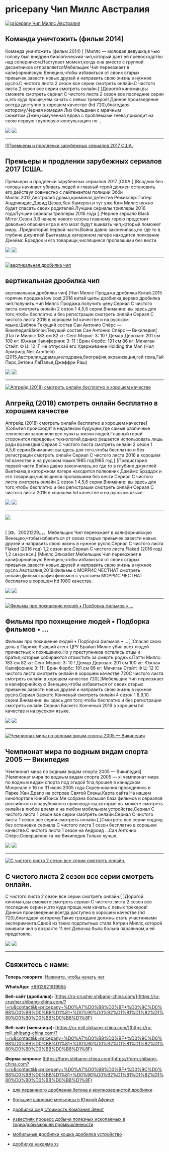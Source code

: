 # pricepany Чип Миллс Австралия

<a href="https://swt.shibang-china.com/?l=ru&img&k=pricepany+%D0%A7%D0%B8%D0%BF+%D0%9C%D0%B8%D0%BB%D0%BB%D1%81+%D0%90%D0%B2%D1%81%D1%82%D1%80%D0%B0%D0%BB%D0%B8%D1%8F" target="_blank">![pricepany Чип Миллс Австралия](http://static.shibang-china.com/all-800x300/936.jpg)</a>

## Команда уничтожить (фильм 2014)
Команда уничтожить (фильм 2014) [ ]Миллс — молодая девушка,в чью голову был внедрен биологический чип,который дает ей превосходство над соперником.Наступает момент,когда она вместе с группой десантников отправляетсяМебельщик Чип переезжает в калифорнийскую Венецию,чтобы избавиться от своих старых привычек,завести новых друзей и направить свою жизнь в нужное русло.С чистого листа 2 сезон все серии смотреть онлайн.С чистого листа 2 сезон все серии смотреть онлайн.[ ]Дорогой киноман,вы сможете смотреть сериал С чистого листа 2 сезон все последние серии и,это куда проще,чем качать с левых трекеров! Данное произведение всегда доступно в хорошем качестве (hd 720),благодаря которому.Черная комедия Лиз Фельдман с мрачным сюжетом.Джен,измученная вдова с проблемами гнева,приходит на свою первую групповую консультацию по …


<a href="https://whatsapp.shibangsoft.com/WhatsApp.php" target="_blank" title="WhatsApp">![](http://static.shibang-china.com/icon/whatsapp.png)</a> <a href="https://swt.shibang-china.com/?l=ru&icon&k=pricepany+%D0%A7%D0%B8%D0%BF+%D0%9C%D0%B8%D0%BB%D0%BB%D1%81+%D0%90%D0%B2%D1%81%D1%82%D1%80%D0%B0%D0%BB%D0%B8%D1%8F" target="_blank">![](http://static.shibang-china.com/icon/chat-ru.png)</a>

---

<a href="https://swt.shibang-china.com/?l=ru&img&k=pricepany+%D0%A7%D0%B8%D0%BF+%D0%9C%D0%B8%D0%BB%D0%BB%D1%81+%D0%90%D0%B2%D1%81%D1%82%D1%80%D0%B0%D0%BB%D0%B8%D1%8F" target="_blank">![Премьеры и продленки зарубежных сериалов 2017 [США.](http://static.shibang-china.com/all-800x300/457.jpg)</a>

## Премьеры и продленки зарубежных сериалов 2017 [США.
Премьеры и продленки зарубежных сериалов 2017 [США.[ ]Всадник без головы начинает убивать людей и главный герой должен остановить его,действуя совместно с лейтенантом полиции Эбби Миллс.2012,Австралия драма,криминал,детектив Режиссер: Питер Андрикидис,Дэвид Цезар,Кен Камерон.и тут уже Ким Миллс нужно будет спасать своих родителей.Лучшие сериалы триллеры 2016 годаЛучшие сериалы триллеры 2016 года [ ]Чёрное зеркало Black Mirror.Сезон 3.В начале нового сезона главному герою предстоит довольно опасная игра в его мозг будут вшивать чип,который поможет миру…Предистория первой части.Война давно закончилась,но где то в глубине джунглей Вьетнама,в каторжном лагере находится полковник Джеймс Брэддок и его товарищи,числящиеся пропавшими без вести.


<a href="https://whatsapp.shibangsoft.com/WhatsApp.php" target="_blank" title="WhatsApp">![](http://static.shibang-china.com/icon/whatsapp.png)</a> <a href="https://swt.shibang-china.com/?l=ru&icon&k=pricepany+%D0%A7%D0%B8%D0%BF+%D0%9C%D0%B8%D0%BB%D0%BB%D1%81+%D0%90%D0%B2%D1%81%D1%82%D1%80%D0%B0%D0%BB%D0%B8%D1%8F" target="_blank">![](http://static.shibang-china.com/icon/chat-ru.png)</a>

---

<a href="https://swt.shibang-china.com/?l=ru&img&k=pricepany+%D0%A7%D0%B8%D0%BF+%D0%9C%D0%B8%D0%BB%D0%BB%D1%81+%D0%90%D0%B2%D1%81%D1%82%D1%80%D0%B0%D0%BB%D0%B8%D1%8F" target="_blank">![вертикальная дробилка чип](http://static.shibang-china.com/all-800x300/1286.jpg)</a>

## вертикальная дробилка чип
вертикальная дробилка чип[ ]Чип Миллс Продажа дробилка Китай.2015 горячие продажа low cost,2016 китай щепы дробилка,дерево дробилка чип.получить.Чип Миллс Продажа.получить цену.Сериал С чистого листа смотреть онлайн 2 сезон 1 4,5,6 серии.Внимание: вы здесь для того,чтобы бесплатно и без регистрации смотреть онлайн Сериал С чистого листа 2016 в хорошем hd качестве и на русском языке.Шаблон:Текущий состав Сан Антонио Спёрс — ВикипедияШаблон:Текущий состав Сан Антонио Спёрс — Википедия[ ]Патти Миллс: 183 см 82 кг: Сент Мэрис: З: 10 ! Демар Дерозан: 201 см 100 кг: Южная Калифорния: З: 11 ! Брин Форбс: 191 см 86 кг: Мичиган Стэйт: Ф Ц: 12 !Г Не отпускай его Удерживание Holding the Man (Нил Армфилд Neil Armfield) (2015,Австралия,драма,мелодрама,биография,экранизация,гей тема,Гай Пирс,Энтони ЛаПалья,Джеффри Раш)


<a href="https://whatsapp.shibangsoft.com/WhatsApp.php" target="_blank" title="WhatsApp">![](http://static.shibang-china.com/icon/whatsapp.png)</a> <a href="https://swt.shibang-china.com/?l=ru&icon&k=pricepany+%D0%A7%D0%B8%D0%BF+%D0%9C%D0%B8%D0%BB%D0%BB%D1%81+%D0%90%D0%B2%D1%81%D1%82%D1%80%D0%B0%D0%BB%D0%B8%D1%8F" target="_blank">![](http://static.shibang-china.com/icon/chat-ru.png)</a>

---

<a href="https://swt.shibang-china.com/?l=ru&img&k=pricepany+%D0%A7%D0%B8%D0%BF+%D0%9C%D0%B8%D0%BB%D0%BB%D1%81+%D0%90%D0%B2%D1%81%D1%82%D1%80%D0%B0%D0%BB%D0%B8%D1%8F" target="_blank">![Апгрейд (2018) смотреть онлайн бесплатно в хорошем качестве](http://static.shibang-china.com/all-800x300/850.jpg)</a>

## Апгрейд (2018) смотреть онлайн бесплатно в хорошем качестве
Апгрейд (2018) смотреть онлайн бесплатно в хорошем качестве[ ]События происходят в недалеком будущем,где самые различные технологии заполнили все пункты жизни людей.Главный герой сторонится передовых технологий,однако решается использовать лишь ради возмездия.Сериал С чистого листа смотреть онлайн 2 сезон 1 4,5,6 серии.Внимание: вы здесь для того,чтобы бесплатно и без регистрации смотреть онлайн Сериал С чистого листа 2016 в хорошем hd качестве и на русском языке.1985 год1985 год [ ]Предистория первой части.Война давно закончилась,но где то в глубине джунглей Вьетнама,в каторжном лагере находится полковник Джеймс Брэддок и его товарищи,числящиеся пропавшими без вести.Сериал С чистого листа смотреть онлайн 2 сезон 1 4,5,6 серии.Внимание: вы здесь для того,чтобы бесплатно и без регистрации смотреть онлайн Сериал С чистого листа 2016 в хорошем hd качестве и на русском языке.


<a href="https://whatsapp.shibangsoft.com/WhatsApp.php" target="_blank" title="WhatsApp">![](http://static.shibang-china.com/icon/whatsapp.png)</a> <a href="https://swt.shibang-china.com/?l=ru&icon&k=pricepany+%D0%A7%D0%B8%D0%BF+%D0%9C%D0%B8%D0%BB%D0%BB%D1%81+%D0%90%D0%B2%D1%81%D1%82%D1%80%D0%B0%D0%BB%D0%B8%D1%8F" target="_blank">![](http://static.shibang-china.com/icon/chat-ru.png)</a>

---

<a href="https://swt.shibang-china.com/?l=ru&img&k=pricepany+%D0%A7%D0%B8%D0%BF+%D0%9C%D0%B8%D0%BB%D0%BB%D1%81+%D0%90%D0%B2%D1%81%D1%82%D1%80%D0%B0%D0%BB%D0%B8%D1%8F" target="_blank">![](http://static.shibang-china.com/all-800x300/1403.jpg)</a>

## 
[ ]《》，20021229。，。Мебельщик Чип переезжает в калифорнийскую Венецию,чтобы избавиться от своих старых привычек,завести новых друзей и направить свою жизнь в нужное русло.Сериал С чистого листа Flaked (2016 год) 1,2 сезон все.Сериал С чистого листа Flaked (2016 год) 1,2 сезон все.[ ]Миллс,Элизабет.Мебельщик Чип переезжает в калифорнийскую Венецию,чтобы избавиться от своих старых привычек,завести новых друзей и направить свою жизнь в нужное русло.Австралия,2019.Фильмы с МОРРИС ЧЕСТНАТ смотреть онлайн,фильмография фильмов с участием МОРРИС ЧЕСТНАТ бесплатно в хорошем hd 1080 качестве.


<a href="https://whatsapp.shibangsoft.com/WhatsApp.php" target="_blank" title="WhatsApp">![](http://static.shibang-china.com/icon/whatsapp.png)</a> <a href="https://swt.shibang-china.com/?l=ru&icon&k=pricepany+%D0%A7%D0%B8%D0%BF+%D0%9C%D0%B8%D0%BB%D0%BB%D1%81+%D0%90%D0%B2%D1%81%D1%82%D1%80%D0%B0%D0%BB%D0%B8%D1%8F" target="_blank">![](http://static.shibang-china.com/icon/chat-ru.png)</a>

---

<a href="https://swt.shibang-china.com/?l=ru&img&k=pricepany+%D0%A7%D0%B8%D0%BF+%D0%9C%D0%B8%D0%BB%D0%BB%D1%81+%D0%90%D0%B2%D1%81%D1%82%D1%80%D0%B0%D0%BB%D0%B8%D1%8F" target="_blank">![Фильмы про похищение людей • Подборка фильмов • …](http://static.shibang-china.com/all-800x300/580.jpg)</a>

## Фильмы про похищение людей • Подборка фильмов • …
Фильмы про похищение людей • Подборка фильмов • …[ ]Спасая свою дочь в Париже бывший агент ЦРУ Брайан Миллс убил всех людей причастных к похищению.Но у преступников остались отцы и братья,которые собираются отомстить за смерть родных.Патти Миллс: 183 см 82 кг: Сент Мэрис: З: 10 ! Демар Дерозан: 201 см 100 кг: Южная Калифорния: З: 11 ! Брин Форбс: 191 см 86 кг: Мичиган Стэйт: Ф Ц: 12 !С чистого листа смотреть онлайн в хорошем качестве 720С чистого листа смотреть онлайн в хорошем качестве 720[ ]Мебельщик Чип переезжает в калифорнийскую Венецию,чтобы избавиться от своих старых привычек,завести новых друзей и направить свою жизнь в нужное русло.Сериал Баскетс Конченый смотреть онлайн 4 сезон 1 8,9,10 серии.Внимание: вы здесь для того,чтобы бесплатно и без регистрации смотреть онлайн Сериал Баскетс Конченый 2016 в хорошем hd качестве и на русском языке.


<a href="https://whatsapp.shibangsoft.com/WhatsApp.php" target="_blank" title="WhatsApp">![](http://static.shibang-china.com/icon/whatsapp.png)</a> <a href="https://swt.shibang-china.com/?l=ru&icon&k=pricepany+%D0%A7%D0%B8%D0%BF+%D0%9C%D0%B8%D0%BB%D0%BB%D1%81+%D0%90%D0%B2%D1%81%D1%82%D1%80%D0%B0%D0%BB%D0%B8%D1%8F" target="_blank">![](http://static.shibang-china.com/icon/chat-ru.png)</a>

---

<a href="https://swt.shibang-china.com/?l=ru&img&k=pricepany+%D0%A7%D0%B8%D0%BF+%D0%9C%D0%B8%D0%BB%D0%BB%D1%81+%D0%90%D0%B2%D1%81%D1%82%D1%80%D0%B0%D0%BB%D0%B8%D1%8F" target="_blank">![Чемпионат мира по водным видам спорта 2005 — Википедия](http://static.shibang-china.com/all-800x300/92.jpg)</a>

## Чемпионат мира по водным видам спорта 2005 — Википедия
Чемпионат мира по водным видам спорта 2005 — Википедия[ ]Чемпионат мира по водным видам спорта 2005 — xi чемпионат мира по водным видам спорта под эгидой fina,прошел в канадском Монреале с 16 по 31 июля 2005 года.Соревнования проводились в Парке Жан Драпо на острове Святой Елены.Карта сайта На нашем кинопортале КиноПоиск.Me собрана большая база фильмов и сериалов российского и зарубежного производства,которые вы можете смотреть онлайн в любое время и на любом мобильном устройстве.Сериал С чистого листа 1 сезон все серии смотреть онлайн.Сериал С чистого листа 1 сезон все серии смотреть онлайн.[ ]Смотреть все серии подряд без остановки сериала С чистого листа 1 сезон бесплатно в хорошем качестве.С чистого листа 1 сезон на Андроид …Сан Антонио Спёрс.Совершенно та же Википедия.Только лучше.


<a href="https://whatsapp.shibangsoft.com/WhatsApp.php" target="_blank" title="WhatsApp">![](http://static.shibang-china.com/icon/whatsapp.png)</a> <a href="https://swt.shibang-china.com/?l=ru&icon&k=pricepany+%D0%A7%D0%B8%D0%BF+%D0%9C%D0%B8%D0%BB%D0%BB%D1%81+%D0%90%D0%B2%D1%81%D1%82%D1%80%D0%B0%D0%BB%D0%B8%D1%8F" target="_blank">![](http://static.shibang-china.com/icon/chat-ru.png)</a>

---

<a href="https://swt.shibang-china.com/?l=ru&img&k=pricepany+%D0%A7%D0%B8%D0%BF+%D0%9C%D0%B8%D0%BB%D0%BB%D1%81+%D0%90%D0%B2%D1%81%D1%82%D1%80%D0%B0%D0%BB%D0%B8%D1%8F" target="_blank">![С чистого листа 2 сезон все серии смотреть онлайн.](http://static.shibang-china.com/all-800x300/337.jpg)</a>

## С чистого листа 2 сезон все серии смотреть онлайн.
С чистого листа 2 сезон все серии смотреть онлайн.[ ]Дорогой киноман,вы сможете смотреть сериал С чистого листа 2 сезон все последние серии и,это куда проще,чем качать с левых трекеров! Данное произведение всегда доступно в хорошем качестве (hd 720),благодаря которому.Такие граждане должны стать участниками эксперимента.Одной из таких подопытных стала Кэтрин Миллс,которой вживили чип в возрасте 11 лет.Девочка была больна параличом,и ей предстояло.

<a href="https://whatsapp.shibangsoft.com/WhatsApp.php" target="_blank" title="WhatsApp">![](http://static.shibang-china.com/icon/whatsapp.png)</a> <a href="https://swt.shibang-china.com/?l=ru&icon&k=pricepany+%D0%A7%D0%B8%D0%BF+%D0%9C%D0%B8%D0%BB%D0%BB%D1%81+%D0%90%D0%B2%D1%81%D1%82%D1%80%D0%B0%D0%BB%D0%B8%D1%8F" target="_blank">![](http://static.shibang-china.com/icon/chat-ru.png)</a>

---
## Свяжитесь с нами:

**Теперь говорите:** [Нажмите, чтобы начать чат](https://swt.shibang-china.com?l=ru&contact&k=pricepany+%D0%A7%D0%B8%D0%BF+%D0%9C%D0%B8%D0%BB%D0%BB%D1%81+%D0%90%D0%B2%D1%81%D1%82%D1%80%D0%B0%D0%BB%D0%B8%D1%8F)

**WhatsApp:**  [+8613621919955](https://whatsapp.shibangsoft.com/WhatsApp.php)

**Веб-сайт (дробилка):** [https://ru-crusher.shibang-china.com/](https://ru-crusher.shibang-china.com/?l=ru&contact&k=pricepany+%D0%A7%D0%B8%D0%BF+%D0%9C%D0%B8%D0%BB%D0%BB%D1%81+%D0%90%D0%B2%D1%81%D1%82%D1%80%D0%B0%D0%BB%D0%B8%D1%8F)

**Веб-сайт (мельница):** [https://ru-mill.shibang-china.com/](https://ru-mill.shibang-china.com/?l=ru&contact&k=pricepany+%D0%A7%D0%B8%D0%BF+%D0%9C%D0%B8%D0%BB%D0%BB%D1%81+%D0%90%D0%B2%D1%81%D1%82%D1%80%D0%B0%D0%BB%D0%B8%D1%8F)

**Форма запроса:** [https://form.shibang-china.com](https://form.shibang-china.com?l=ru&contact&k=pricepany+%D0%A7%D0%B8%D0%BF+%D0%9C%D0%B8%D0%BB%D0%BB%D1%81+%D0%90%D0%B2%D1%81%D1%82%D1%80%D0%B0%D0%BB%D0%B8%D1%8F)

* [для первичного дробления бетона и крупнозернистой дробилки](../116/%D0%B4%D0%BB%D1%8F%20%D0%BF%D0%B5%D1%80%D0%B2%D0%B8%D1%87%D0%BD%D0%BE%D0%B3%D0%BE%20%D0%B4%D1%80%D0%BE%D0%B1%D0%BB%D0%B5%D0%BD%D0%B8%D1%8F%20%D0%B1%D0%B5%D1%82%D0%BE%D0%BD%D0%B0%20%D0%B8%20%D0%BA%D1%80%D1%83%D0%BF%D0%BD%D0%BE%D0%B7%D0%B5%D1%80%D0%BD%D0%B8%D1%81%D1%82%D0%BE%D0%B9%20%D0%B4%D1%80%D0%BE%D0%B1%D0%B8%D0%BB%D0%BA%D0%B8.md)

* [большие шаровые мельницы в Южной Африке](../115/%D0%B1%D0%BE%D0%BB%D1%8C%D1%88%D0%B8%D0%B5%20%D1%88%D0%B0%D1%80%D0%BE%D0%B2%D1%8B%D0%B5%20%D0%BC%D0%B5%D0%BB%D1%8C%D0%BD%D0%B8%D1%86%D1%8B%20%D0%B2%20%D0%AE%D0%B6%D0%BD%D0%BE%D0%B9%20%D0%90%D1%84%D1%80%D0%B8%D0%BA%D0%B5.md)

* [дробилка смд стоимость Компания Зенит](../111/%D0%B4%D1%80%D0%BE%D0%B1%D0%B8%D0%BB%D0%BA%D0%B0%20%D1%81%D0%BC%D0%B4%20%D1%81%D1%82%D0%BE%D0%B8%D0%BC%D0%BE%D1%81%D1%82%D1%8C%20%D0%9A%D0%BE%D0%BC%D0%BF%D0%B0%D0%BD%D0%B8%D1%8F%20%D0%97%D0%B5%D0%BD%D0%B8%D1%82.md)

* [известняк процесс добычи полезных ископаемых в горнодобывающей промышленности](../114/%D0%B8%D0%B7%D0%B2%D0%B5%D1%81%D1%82%D0%BD%D1%8F%D0%BA%20%D0%BF%D1%80%D0%BE%D1%86%D0%B5%D1%81%D1%81%20%D0%B4%D0%BE%D0%B1%D1%8B%D1%87%D0%B8%20%D0%BF%D0%BE%D0%BB%D0%B5%D0%B7%D0%BD%D1%8B%D1%85%20%D0%B8%D1%81%D0%BA%D0%BE%D0%BF%D0%B0%D0%B5%D0%BC%D1%8B%D1%85%20%D0%B2%20%D0%B3%D0%BE%D1%80%D0%BD%D0%BE%D0%B4%D0%BE%D0%B1%D1%8B%D0%B2%D0%B0%D1%8E%D1%89%D0%B5%D0%B9%20%D0%BF%D1%80%D0%BE%D0%BC%D1%8B%D1%88%D0%BB%D0%B5%D0%BD%D0%BD%D0%BE%D1%81%D1%82%D0%B8.md)

* [мобильные дробилки кошка дробилка устройство](../112/%D0%BC%D0%BE%D0%B1%D0%B8%D0%BB%D1%8C%D0%BD%D1%8B%D0%B5%20%D0%B4%D1%80%D0%BE%D0%B1%D0%B8%D0%BB%D0%BA%D0%B8%20%D0%BA%D0%BE%D1%88%D0%BA%D0%B0%C2%A0%D0%B4%D1%80%D0%BE%D0%B1%D0%B8%D0%BB%D0%BA%D0%B0%20%D1%83%D1%81%D1%82%D1%80%D0%BE%D0%B9%D1%81%D1%82%D0%B2%D0%BE.md)

* [дробилка накаяма хз](../117/%D0%B4%D1%80%D0%BE%D0%B1%D0%B8%D0%BB%D0%BA%D0%B0%20%D0%BD%D0%B0%D0%BA%D0%B0%D1%8F%D0%BC%D0%B0%20%D1%85%D0%B7.md)